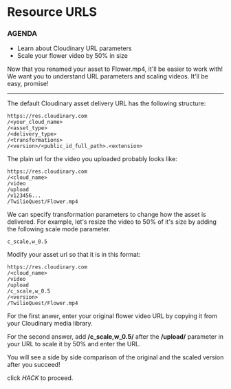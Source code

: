 # Resource URLS

<div class="aside">
<h3>AGENDA</h3>
<ul>
  <li>Learn about Cloudinary URL parameters</li>
  <li>Scale your flower video by 50% in size</li>
</ul>
</div>

Now that you renamed your asset to Flower.mp4, it'll be easier to work with! We want you to understand URL parameters and scaling videos. It'll be easy, promise!

********************

The default Cloudinary asset delivery URL has the following structure:

```
https://res.cloudinary.com
/<your_cloud_name>
/<asset_type>
/<delivery_type>
/<transformations>
/<version>/<public_id_full_path>.<extension>
```

The plain url for the video you uploaded probably looks like:
```
https://res.cloudinary.com
/<cloud_name>
/video
/upload
/v123456...
/TwilioQuest/Flower.mp4
```
We can specify transformation parameters to change how the asset is delivered. For example, let's resize the video to 50% of it's size by adding the following scale mode parameter.
```
c_scale,w_0.5
```

Modify your asset url so that it is in this format:
```
https://res.cloudinary.com
/<cloud_name>
/video
/upload
/c_scale,w_0.5
/<version>
/TwilioQuest/Flower.mp4
```

For the first anwer, enter your original flower video URL by copying it from your Cloudinary media library.

For the second answer, add **/c_scale,w_0.5/** after the **/upload/** parameter in your URL to scale it by 50% and enter the URL.

You will see a side by side comparison of the original and the scaled version after you succeed!

click _HACK_ to proceed.
